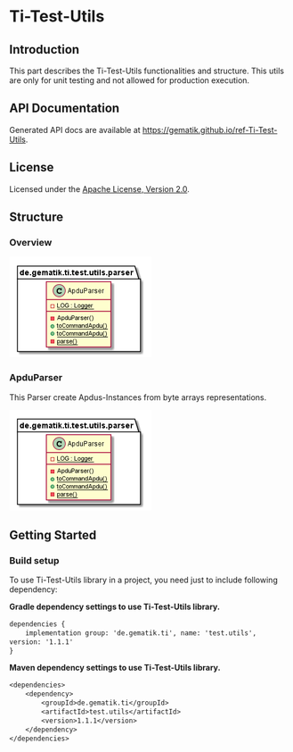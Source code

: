 # Ti-Test-Utils

## Introduction

This part describes the Ti-Test-Utils functionalities and structure.
This utils are only for unit testing and not allowed for production execution.

## API Documentation

Generated API docs are available at <https://gematik.github.io/ref-Ti-Test-Utils>.

## License

Licensed under the [Apache License, Version 2.0](https://www.apache.org/licenses/LICENSE-2.0).

## Structure

### Overview

![TiTestUtils structure](de.gematik.ti.test.utils/doc/images/TESTUTILS/generated/overview.png)

  

### ApduParser

This Parser create Apdus-Instances from byte arrays representations.

![Parser for Apdu Arrays](de.gematik.ti.test.utils/doc/images/TESTUTILS/generated/apduparser.png)

  

## Getting Started

### Build setup

To use Ti-Test-Utils library in a project, you need just to include following dependency:

**Gradle dependency settings to use Ti-Test-Utils library.**

    dependencies {
        implementation group: 'de.gematik.ti', name: 'test.utils', version: '1.1.1'
    }

**Maven dependency settings to use Ti-Test-Utils library.**

    <dependencies>
        <dependency>
            <groupId>de.gematik.ti</groupId>
            <artifactId>test.utils</artifactId>
            <version>1.1.1</version>
        </dependency>
    </dependencies>
